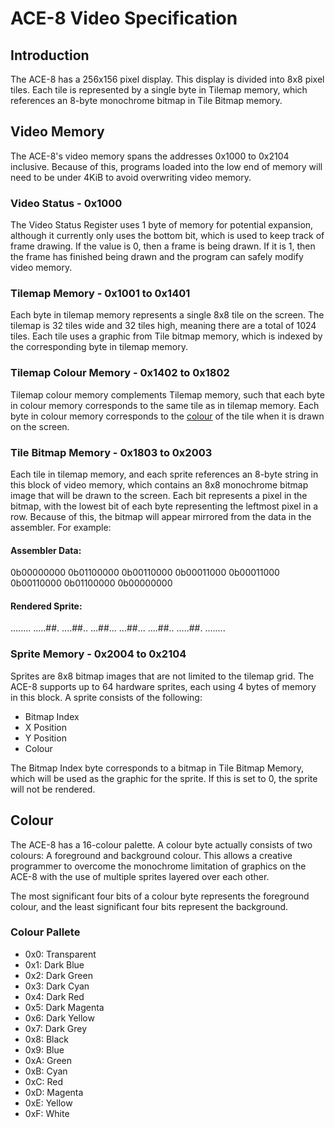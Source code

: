 



# ACE-8 Video Specification

## Introduction

The ACE-8 has a 256x156 pixel display. This display is divided into 8x8
pixel tiles. Each tile is represented by a single byte in Tilemap memory,
which references an 8-byte monochrome bitmap in Tile Bitmap memory.


## Video Memory

The ACE-8's video memory spans the addresses 0x1000 to 0x2104 inclusive.
Because of this, programs loaded into the low end of memory will need to
be under 4KiB to avoid overwriting video memory.


### Video Status - 0x1000

The Video Status Register uses 1 byte of memory for potential expansion,
although it currently only uses the bottom bit, which is used to keep 
track of frame drawing. If the value is 0, then a frame is being drawn.
If it is 1, then the frame has finished being drawn and the program can
safely modify video memory.


### Tilemap Memory - 0x1001 to 0x1401

Each byte in tilemap memory represents a single 8x8 tile on the screen.
The tilemap is 32 tiles wide and 32 tiles high, meaning there are a total
of 1024 tiles. Each tile uses a graphic from Tile bitmap memory, which is
indexed by the corresponding byte in tilemap memory.


### Tilemap Colour Memory - 0x1402 to 0x1802

Tilemap colour memory complements Tilemap memory, such that each byte
in colour memory corresponds to the same tile as in tilemap memory.
Each byte in colour memory corresponds to the [colour](#colour) of the
tile when it is drawn on the screen.


### Tile Bitmap Memory - 0x1803 to 0x2003

Each tile in tilemap memory, and each sprite references an 8-byte string 
in this block of video memory, which contains an 8x8 monochrome bitmap 
image that will be drawn to the screen. Each bit represents a pixel in the
bitmap, with the lowest bit of each byte representing the leftmost pixel
in a row. Because of this, the bitmap will appear mirrored from the data
in the assembler. For example:


#### Assembler Data:

0b00000000
0b01100000
0b00110000
0b00011000
0b00011000
0b00110000
0b01100000
0b00000000


#### Rendered Sprite:

........
.....##.
....##..
...##...
...##...
....##..
.....##.
........


### Sprite Memory - 0x2004 to 0x2104

Sprites are 8x8 bitmap images that are not limited to the tilemap grid.
The ACE-8 supports up to 64 hardware sprites, each using 4 bytes of memory
in this block. A sprite consists of the following:
- Bitmap Index
- X Position
- Y Position
- Colour

The Bitmap Index byte corresponds to a bitmap in Tile Bitmap Memory, which
will be used as the graphic for the sprite. If this is set to 0, the sprite
will not be rendered.


## Colour

The ACE-8 has a 16-colour palette. A colour byte actually consists of two
colours: A foreground and background colour. This allows a creative
programmer to overcome the monochrome limitation of graphics on the ACE-8
with the use of multiple sprites layered over each other.

The most significant four bits of a colour byte represents the foreground
colour, and the least significant four bits represent the background.


### Colour Pallete

- 0x0: Transparent
- 0x1: Dark Blue
- 0x2: Dark Green
- 0x3: Dark Cyan
- 0x4: Dark Red
- 0x5: Dark Magenta
- 0x6: Dark Yellow
- 0x7: Dark Grey
- 0x8: Black
- 0x9: Blue
- 0xA: Green
- 0xB: Cyan
- 0xC: Red
- 0xD: Magenta
- 0xE: Yellow
- 0xF: White
